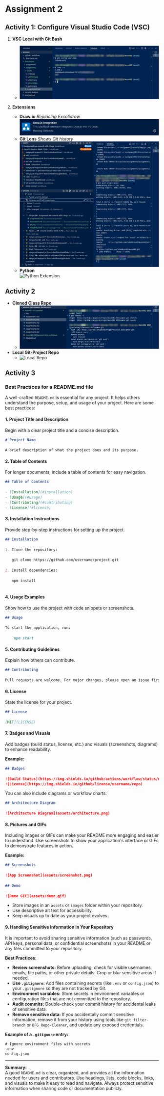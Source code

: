 # Assignment 2

## Activity 1: Configure Visual Studio Code (VSC)

1. **VSC Local with Git Bash**
    - ![VSC Local](assets/vscLocal.jpg)

2. **Extensions**
    - **Draw.io** _Replacing Excalidraw_  
      ![Draw.io Extension](assets/draw.jpg)
    - **Git Lens** _Shows Git history_  
      ![Git Lens Extension](assets/gitLens.jpg)
    - **Python**  
      ![Python Extension](assets/pyton.jpg)


## Activity 2

- **Cloned Class Repo**
  - ![Cloned Repo](assets/gitClone.jpg)
- **Local Git-Project Repo**
  - ![Local Repo](assets/localRepo.jpg)

## Activity 3

### Best Practices for a README.md file

A well-crafted `README.md` is essential for any project. It helps others understand the purpose, setup, and usage of your project. Here are some best practices:

#### 1. **Project Title and Description**
Begin with a clear project title and a concise description.

```markdown
# Project Name

A brief description of what the project does and its purpose.
```

#### 2. **Table of Contents**
For longer documents, include a table of contents for easy navigation.

```markdown
## Table of Contents

- [Installation](#installation)
- [Usage](#usage)
- [Contributing](#contributing)
- [License](#license)
```

#### 3. **Installation Instructions**
Provide step-by-step instructions for setting up the project.

```markdown
## Installation

1. Clone the repository:
   
   git clone https://github.com/username/project.git
   
2. Install dependencies:
   
   npm install
   
```

#### 4. **Usage Examples**
Show how to use the project with code snippets or screenshots.

```markdown
## Usage

To start the application, run:

    npm start
```

#### 5. **Contributing Guidelines**
Explain how others can contribute.

```markdown
## Contributing

Pull requests are welcome. For major changes, please open an issue first to discuss what you would like to change.
```

#### 6. **License**
State the license for your project.

```markdown
## License

[MIT](LICENSE)
```

#### 7. **Badges and Visuals**
Add badges (build status, license, etc.) and visuals (screenshots, diagrams) to enhance readability.

**Example:**

```markdown
## Badges

![Build Status](https://img.shields.io/github/actions/workflow/status/username/repo/ci.yml?branch=main)
![License](https://img.shields.io/github/license/username/repo)
```

You can also include diagrams or workflow charts:

```markdown
## Architecture Diagram

![Architecture Diagram](assets/architecture.png)
```

#### 8. **Pictures and GIFs**
Including images or GIFs can make your README more engaging and easier to understand. Use screenshots to show your application's interface or GIFs to demonstrate features in action.

**Example:**

```markdown
## Screenshots

![App Screenshot](assets/screenshot.png)

## Demo

![Demo GIF](assets/demo.gif)
```

- Store images in an `assets` or `images` folder within your repository.
- Use descriptive alt text for accessibility.
- Keep visuals up to date as your project evolves.

#### 9. **Handling Sensitive Information in Your Repository**
It is important to avoid sharing sensitive information (such as passwords, API keys, personal data, or confidential screenshots) in your README or any files committed to your repository.

**Best Practices:**
- **Review screenshots:** Before uploading, check for visible usernames, emails, file paths, or other private details. Crop or blur sensitive areas if needed.
- **Use `.gitignore`:** Add files containing secrets (like `.env` or `config.json`) to your `.gitignore` so they are not tracked by Git.
- **Environment variables:** Store secrets in environment variables or configuration files that are not committed to the repository.
- **Audit commits:** Double-check your commit history for accidental leaks of sensitive data.
- **Remove sensitive data:** If you accidentally commit sensitive information, remove it from your history using tools like `git filter-branch` or `BFG Repo-Cleaner`, and update any exposed credentials.

**Example of a `.gitignore` entry:**
```gitignore
# Ignore environment files with secrets
.env
config.json
```

---

**Summary:**  
A good `README.md` is clear, organized, and provides all the information needed for users and contributors. Use headings, lists, code blocks, links, and visuals to make it easy to read and navigate. Always protect sensitive information when sharing code or documentation publicly.

